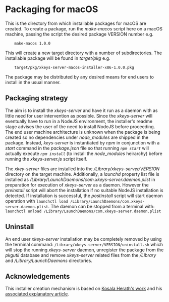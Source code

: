 # Packaging for macOS

This is the directory from which installable packages for macOS are created. To create a package, run the _make-macos_ script here on a macOS machine, passing the script the desired package VERSION number e.g.
```
    make-macos 1.0.0
```
This will create a new target directory with a number of subdirectories. The installable package will be found in _target/pkg_ e.g.
```
    target/pkg/xkeys-server-macos-installer-x86-1.0.0.pkg
``` 
The package may be distributed by any desired means for end users to install in the usual manner.

## Packaging strategy

The aim is to install the _xkeys-server_ and have it run as a daemon with as little need for user intervention as possible. Since the _xkeys-server_ will eventually have to run in a NodeJS environment, the installer's readme stage advises the user of the need to install NodeJS before proceeding. The end user machine architecture is unknown when the package is being created so no dependencies under _node_modules_ are shipped in the package. Instead, _keys-server_ is instantiated by _npm_ in conjunction with a _start_ command in the _package.json_ file so that running _`npm start`_ will actually execute _`npm install`_ (to install the _node_modules_ heirarchy) before running the _xkeys-server.js_ script itself.

The _xkey-server_ files are installed into the _/Library/xkeys-server/VERSION_ directory on the target machine. Additionally, a _launchd_ property list file is installed as _/Library/LaunchDaemons/com.xkeys-server.daemon.plist_ in preparation for execution of _xkeys-server_ as a daemon. However the _preinstall_ script will abort the installation if no suitable NodeJS installation is detected. If installation is successful, the _postinstall_ script will start daemon operation with `launchctl load /Library/LaunchDaemons/com.xkeys-server.daemon.plist`. The daemon can be stopped from a terminal with: `launchctl unload /Library/LaunchDaemons/com.xkeys-server.daemon.plist`

## Uninstall

An end user _xkeys-server_ installation may be completely removed by using the terminal command: `/Library/xkeys-server/VERSION/uninstall.sh` which will stop the running _xkeys-server_ daemon, unregister the package from the _pkgutil_ database and remove _xkeys-server_ related files from the _/Library_ and _/Library/LaunchDaemons_ directories.

## Acknowledgements

This installer creation mechanism is based on [Kosala Herath's work](https://github.com/KosalaHerath/macos-installer-builder) and his [associated explanatory article](https://medium.com/swlh/the-easiest-way-to-build-macos-installer-for-your-application-34a11dd08744).
